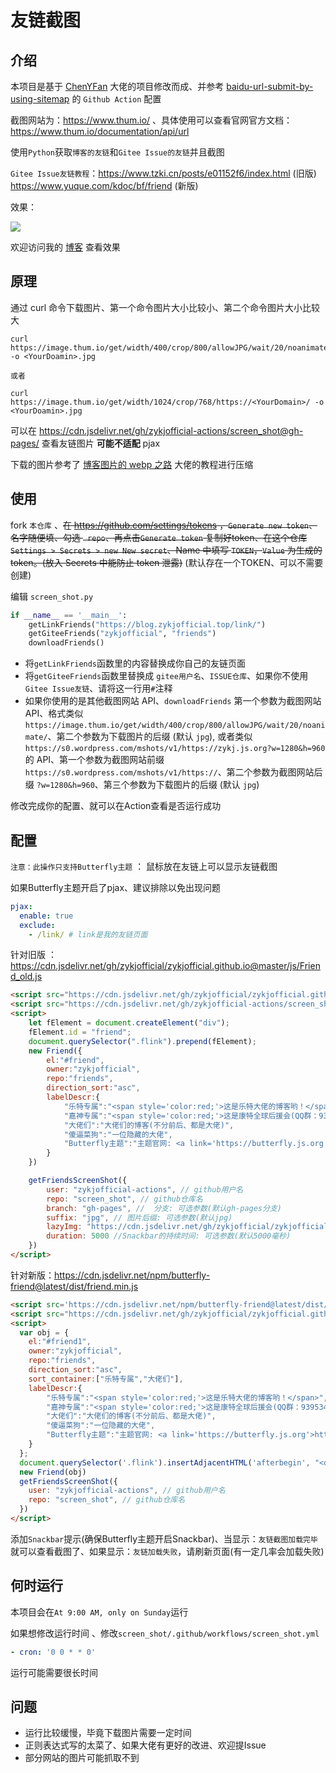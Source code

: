 # 友链截图

## 介绍

本项目是基于 [ChenYFan](https://github.com/ChenYFan/ScreenShot) 大佬的项目修改而成、并参考 [baidu-url-submit-by-using-sitemap](https://github.com/jalenchuh/baidu-url-submit-by-using-sitemap) 的 `Github Action` 配置

截图网站为：https://www.thum.io/ 、具体使用可以查看官网官方文档：https://www.thum.io/documentation/api/url

使用`Python`获取`博客的友链`和`Gitee Issue的友链`并且截图

`Gitee Issue友链教程`：https://www.tzki.cn/posts/e01152f6/index.html (旧版)  https://www.yuque.com/kdoc/bf/friend (新版)

效果：

![](https://cdn.jsdelivr.net/gh/zykjofficial-actions/screen_shot@main/screen_shot.gif)

欢迎访问我的 [博客](https://zykj.js.org/link/) 查看效果

## 原理

通过 curl 命令下载图片、第一个命令图片大小比较小、第二个命令图片大小比较大

```
curl https://image.thum.io/get/width/400/crop/800/allowJPG/wait/20/noanimate/https://<YourDomain>/ -o <YourDoamin>.jpg

或者

curl https://image.thum.io/get/width/1024/crop/768/https://<YourDomain>/ -o <YourDoamin>.jpg
```

可以在 https://cdn.jsdelivr.net/gh/zykjofficial-actions/screen_shot@gh-pages/ 查看友链图片 **可能不适配** pjax

下载的图片参考了 [博客图片的 webp 之路](https://blog.ccknbc.cc/posts/the-webp-road-of-blog-pictures/#) 大佬的教程进行压缩

## 使用

fork `本仓库` 、~~在 https://github.com/settings/tokens  ，`Generate new token`、名字随便填、勾选 ` repo`、再点击`Generate token` 复制好token、在这个仓库`Settings > Secrets > new New secret`、Name 中填写 `TOKEN`，`Value` 为生成的token。(放入 Secrets 中能防止 token 泄露)~~ (默认存在一个TOKEN、可以不需要创建)

编辑 `screen_shot.py`

```python
if __name__ == '__main__':
    getLinkFriends("https://blog.zykjofficial.top/link/")
    getGiteeFriends("zykjofficial", "friends")
    downloadFriends()
```

- 将`getLinkFriends`函数里的内容替换成你自己的友链页面
- 将`getGiteeFriends`函数里替换成 `gitee用户名`、`ISSUE仓库`、如果你不使用`Gitee Issue友链`、请将这一行用`#`注释
- 如果你使用的是其他截图网站 API、`downloadFriends` 第一个参数为截图网站 API、格式类似 `https://image.thum.io/get/width/400/crop/800/allowJPG/wait/20/noanimate/`、第二个参数为下载图片的后缀 (默认 `jpg`), 或者类似 `https://s0.wordpress.com/mshots/v1/https://zykj.js.org?w=1280&h=960` 的 API、第一个参数为截图网站前缀 `https://s0.wordpress.com/mshots/v1/https://`、第二个参数为截图网站后缀 `?w=1280&h=960`、第三个参数为下载图片的后缀 (默认 `jpg`)

修改完成你的配置、就可以在Action查看是否运行成功

## 配置

`注意：此操作只支持Butterfly主题` ： 鼠标放在友链上可以显示友链截图

如果Butterfly主题开启了pjax、建议排除以免出现问题

```yml
pjax:
  enable: true
  exclude:
    - /link/ # link是我的友链页面
```

针对旧版 ：https://cdn.jsdelivr.net/gh/zykjofficial/zykjofficial.github.io@master/js/Friend_old.js

```html
<script src="https://cdn.jsdelivr.net/gh/zykjofficial/zykjofficial.github.io@master/js/Friend_old.js"></script>
<script src="https://cdn.jsdelivr.net/gh/zykjofficial-actions/screen_shot@main/screen_shot.js"></script>
<script>
    let fElement = document.createElement("div");
    fElement.id = "friend";
    document.querySelector(".flink").prepend(fElement);
    new Friend({
        el:"#friend",
        owner:"zykjofficial",
        repo:"friends",
        direction_sort:"asc",
        labelDescr:{
            "乐特专属":"<span style='color:red;'>这是乐特大佬的博客哟！</span>",
            "嘉神专属":"<span style='color:red;'>这是康特全球后援会(QQ群：939534493)的群主！</span>",
            "大佬们":"大佬们的博客(不分前后、都是大佬)",
            "傻逼菜狗":"一位隐藏的大佬",
            "Butterfly主题":"主题官网: <a link='https://butterfly.js.org'>https://butterfly.js.org</a> ",
        }
    })

    getFriendsScreenShot({
        user: "zykjofficial-actions", // github用户名
        repo: "screen_shot", // github仓库名
        branch: "gh-pages", //  分支: 可选参数(默认gh-pages分支)
        suffix: "jpg", // 图片后缀: 可选参数(默认jpg)
        lazyImg: "https://cdn.jsdelivr.net/gh/zykjofficial/zykjofficial.github.io@master/img/loading.gif", // 懒加载图片: 可选参数(默认https://cdn.jsdelivr.net/gh/zykjofficial/zykjofficial.github.io@master/img/loading.gif)
        duration: 5000 //Snackbar的持续时间: 可选参数(默认5000毫秒)
    })
</script>
```

针对新版：https://cdn.jsdelivr.net/npm/butterfly-friend@latest/dist/friend.min.js

```html
<script src='https://cdn.jsdelivr.net/npm/butterfly-friend@latest/dist/friend.min.js'></script>
<script src="https://cdn.jsdelivr.net/gh/zykjofficial/zykjofficial.github.io@master/js/screen_shot.js"></script>
<script>
  var obj = {
    el:"#friend1",
    owner:"zykjofficial",
    repo:"friends",
    direction_sort:"asc",
    sort_container:["乐特专属","大佬们"],
    labelDescr:{
        "乐特专属":"<span style='color:red;'>这是乐特大佬的博客哟！</span>",
        "嘉神专属":"<span style='color:red;'>这是康特全球后援会(QQ群：939534493)的群主！</span>",
        "大佬们":"大佬们的博客(不分前后、都是大佬)",
        "傻逼菜狗":"一位隐藏的大佬",
        "Butterfly主题":"主题官网: <a link='https://butterfly.js.org'>https://butterfly.js.org</a> ",
    }
  };
  document.querySelector('.flink').insertAdjacentHTML('afterbegin', "<div id='friend1'></div>")
  new Friend(obj)
  getFriendsScreenShot({
    user: "zykjofficial-actions", // github用户名
    repo: "screen_shot", // github仓库名
  })
</script>
```

添加`Snackbar`提示(确保Butterfly主题开启Snackbar)、当显示：`友链截图加载完毕` 就可以查看截图了、如果显示：`友链加载失败`，请刷新页面(有一定几率会加载失败)

## 何时运行

本项目会在`At 9:00 AM, only on Sunday`运行

如果想修改运行时间 、修改`screen_shot/.github/workflows/screen_shot.yml`

```yml
- cron: '0 0 * * 0'
```

 运行可能需要很长时间

## 问题

- 运行比较缓慢，毕竟下载图片需要一定时间
- 正则表达式写的太菜了、如果大佬有更好的改进、欢迎提Issue
- 部分网站的图片可能抓取不到

